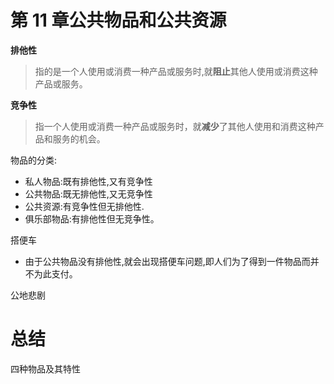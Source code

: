 # 第 11 章公共物品和公共资源

**排他性**

> 指的是一个人使用或消费一种产品或服务时,就**阻止**其他人使用或消费这种产品或服务。

**竞争性**

> 指一个人使用或消费一种产品或服务时，就**减少**了其他人使用和消费这种产品和服务的机会。

物品的分类:

* 私人物品:既有排他性,又有竞争性
* 公共物品:既无排他性,又无竞争性
* 公共资源:有竞争性但无排他性.
* 俱乐部物品:有排他性但无竞争性。

搭便车

* 由于公共物品没有排他性,就会出现搭便车问题,即人们为了得到一件物品而并不为此支付。

公地悲剧

# 总结

四种物品及其特性
